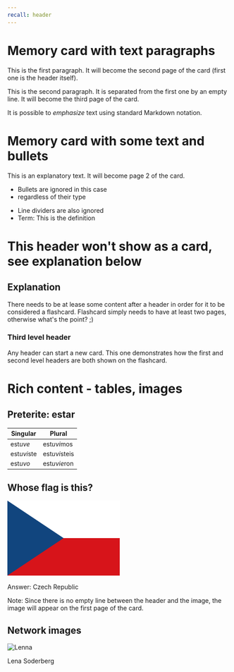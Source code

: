 ```yaml
---
recall: header
---
```


# Memory card with text paragraphs

This is the first paragraph. It will become the second page of the card
(first one is the header itself).

This is the second paragraph. It is separated from the first one by an empty line.
It will become the third page of the card.

It is possible to *emphasize* text using standard Markdown notation.

# Memory card with some text and bullets

This is an explanatory text. It will become page 2 of the card.

- Bullets are ignored in this case
- regardless of their type

* Line dividers are also ignored
* Term: This is the definition

# This header won't show as a card, see explanation below

## Explanation

There needs to be at lease some content after a header in order for it
to be considered a flashcard. Flashcard simply needs to have at least
two pages, otherwise what's the point? ;)

### Third level header

Any header can start a new card. This one demonstrates how
the first and second level headers are both shown on the flashcard.

# Rich content - tables, images

## Preterite: estar

|Singular|Plural|
|-|-|
|est*uve* |est*uvi*mos|+
|est*uvi*ste |est*uvi*steis|
|est*uvo* |est*uvie*ron|

## Whose flag is this?
![Flag](media/cz_flag.png)

Answer: Czech Republic

Note: Since there is no empty line between the header and the image, the image will appear on the first page of the card.

## Network images

![Lenna](http://www.lenna.org/len_top.jpg)

Lena Soderberg